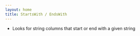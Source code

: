 ```yaml
---
layout: home
title: StartsWith / EndsWith
---
```


- Looks for string columns that start or end with a given string

